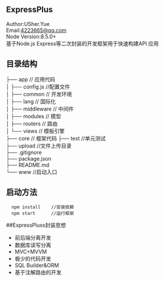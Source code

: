 ## ExpressPlus
Author:USher.Yue  
Email:4223665@qq.com  
Node Version:8.5.0+  
基于Node.js Express等二次封装的开发框架用于快速构建API 应用

## 目录结构  
├── app                         // 应用代码  
│   ├── config.js                  //配置文件   
│   ├── common                   // 开发环境    
│   ├── lang                      // 国际化  
│   ├── middleware                // 中间件  
│   ├── modules                // 模型  
│   ├── routers               //  路由   
│   └── views                 // 模板引擎    
├── core                      // 框架代码 
├── test                      //单元测试  
├── upload                    //文件上传目录    
├── .gitignore          
├── package.json  
├── README.md                    
└── www            //启动入口

## 启动方法
```  
  npm install    //安装依赖
  npm start      //运行框架
```


##ExpressPluss封装思想 

*  前后端分离开发  
*  数据库读写分离  
*  MVC+MVVM   
*  极少的代码开发  
*  SQL Builder&ORM  
*  基于注解路由的开发



